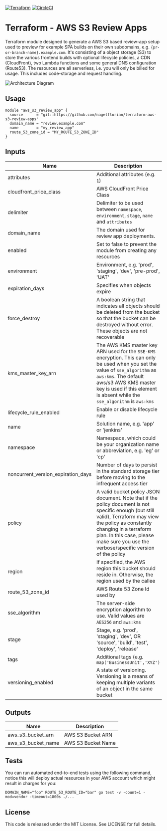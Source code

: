 [![Terraform](https://img.shields.io/badge/Terraform-v0.12-%23623CE4?style=flat&logo=terraform)](https://www.terraform.io) [![CircleCI](https://circleci.com/gh/nagelflorian/terraform-aws-s3-review-apps/tree/master.svg?style=svg&circle-token=817dd9be1ab76a988003819c50a5f6a5435e4a45)](https://circleci.com/gh/nagelflorian/terraform-aws-s3-review-apps/tree/master)

# Terraform - AWS S3 Review Apps

Terraform module designed to generate a AWS S3 based review-app setup used to preview for example SPA builds on their own subdomains, e.g. `{pr-or-branch-name}.example.com`. It's consisting of a object storage (S3) to store the various frontend builds with optional lifecycle policies, a CDN (CloudFront), two Lambda functions and some general DNS configuration (Route53). The resources are all serverless, i.e. you will only be billed for usage. This includes code-storage and request handling.

![Architecture Diagram](./docs/architecture_diagram.png)

## Usage

```hcl
module "aws_s3_review_app" {
  source      = "git::https://github.com/nagelflorian/terraform-aws-s3-review-apps"
  domain_name = "review.example.com"
  name        = "my_review_app"
  route_53_zone_id = "MY_ROUTE_53_ZONE_ID"
}
```

## Inputs

| Name                               | Description                                                                                                                                                                                                                                                                 | Type           | Default            | Required |
| ---------------------------------- | --------------------------------------------------------------------------------------------------------------------------------------------------------------------------------------------------------------------------------------------------------------------------- | -------------- | ------------------ | :------: |
| attributes                         | Additional attributes (e.g. `1`)                                                                                                                                                                                                                                            | `list(string)` | `[]`               |    no    |
| cloudfront_price_class             | AWS CloudFront Price Class                                                                                                                                                                                                                                                  | `string`       | `"PriceClass_100"` |    no    |
| delimiter                          | Delimiter to be used between `namespace`, `environment`, `stage`, `name` and `attributes`                                                                                                                                                                                   | `string`       | `"-"`              |    no    |
| domain_name                        | The domain used for review app deployments.                                                                                                                                                                                                                                 | `string`       | n/a                |   yes    |
| enabled                            | Set to false to prevent the module from creating any resources                                                                                                                                                                                                              | `bool`         | `true`             |    no    |
| environment                        | Environment, e.g. 'prod', 'staging', 'dev', 'pre-prod', 'UAT'                                                                                                                                                                                                               | `string`       | `""`               |    no    |
| expiration_days                    | Specifies when objects expire                                                                                                                                                                                                                                               | `number`       | `90`               |    no    |
| force_destroy                      | A boolean string that indicates all objects should be deleted from the bucket so that the bucket can be destroyed without error. These objects are not recoverable                                                                                                          | `bool`         | `false`            |    no    |
| kms_master_key_arn                 | The AWS KMS master key ARN used for the `SSE-KMS` encryption. This can only be used when you set the value of `sse_algorithm` as `aws:kms`. The default aws/s3 AWS KMS master key is used if this element is absent while the `sse_algorithm` is `aws:kms`                  | `string`       | `""`               |    no    |
| lifecycle_rule_enabled             | Enable or disable lifecycle rule                                                                                                                                                                                                                                            | `bool`         | `false`            |    no    |
| name                               | Solution name, e.g. 'app' or 'jenkins'                                                                                                                                                                                                                                      | `string`       | `"review-apps"`    |    no    |
| namespace                          | Namespace, which could be your organization name or abbreviation, e.g. 'eg' or 'cp'                                                                                                                                                                                         | `string`       | `""`               |    no    |
| noncurrent_version_expiration_days | Number of days to persist in the standard storage tier before moving to the infrequent access tier                                                                                                                                                                          | `number`       | `30`               |    no    |
| policy                             | A valid bucket policy JSON document. Note that if the policy document is not specific enough (but still valid), Terraform may view the policy as constantly changing in a terraform plan. In this case, please make sure you use the verbose/specific version of the policy | `string`       | `""`               |    no    |
| region                             | If specified, the AWS region this bucket should reside in. Otherwise, the region used by the callee                                                                                                                                                                         | `string`       | `""`               |    no    |
| route_53_zone_id                   | AWS Route 53 Zone Id used by                                                                                                                                                                                                                                                | `string`       | n/a                |   yes    |
| sse_algorithm                      | The server-side encryption algorithm to use. Valid values are `AES256` and `aws:kms`                                                                                                                                                                                        | `string`       | `"AES256"`         |    no    |
| stage                              | Stage, e.g. 'prod', 'staging', 'dev', OR 'source', 'build', 'test', 'deploy', 'release'                                                                                                                                                                                     | `string`       | `""`               |    no    |
| tags                               | Additional tags (e.g. `map('BusinessUnit','XYZ')`                                                                                                                                                                                                                           | `map(string)`  | `{}`               |    no    |
| versioning_enabled                 | A state of versioning. Versioning is a means of keeping multiple variants of an object in the same bucket                                                                                                                                                                   | `bool`         | `true`             |    no    |

## Outputs

| Name               | Description        |
| ------------------ | ------------------ |
| aws_s3_bucket_arn  | AWS S3 Bucket ARN  |
| aws_s3_bucket_name | AWS S3 Bucket Name |

## Tests

You can run automated end-to-end tests using the following command, notice this will deploy actual resources in your AWS account which might result in charges for you:

```console
DOMAIN_NAME="foo" ROUTE_53_ROUTE_ID="bar" go test -v -count=1 -mod=vendor -timeout=1800s ./...
```

## License

This code is released under the MIT License. See LICENSE for full details.
